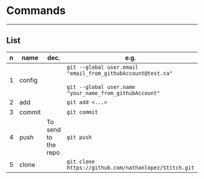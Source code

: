 # Commands

---

## List
|n|name|dec.|e.g.|O/P|
|-|----|----|----|---|
|1|config||`git --global user.email "email_from_githubAccount@test.ca"`<br/><br/>`git --global user.name "your_name_from_githubAccount"`|
|2|add||`git add <...>`|
|3|commit||`git commit`|
|4|push|To send to the repo|`git push`|
|5|clone||`git clone https://github.com/nathanlopez/Stitch.git`|
